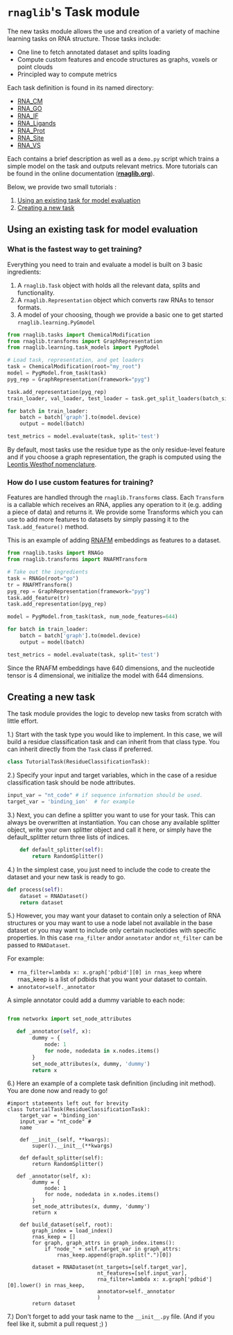 # `rnaglib`'s Task module

The new tasks module allows the use and creation of a variety of machine learning tasks on RNA structure. 
Those tasks include:

* One line to fetch annotated dataset and splits loading
* Compute custom features and encode structures as graphs, voxels or point clouds
* Principled way to compute metrics

Each task definition is found in its named directory: 
* [RNA_CM](./RNA_CM)
* [RNA_GO](./RNA_IF)
* [RNA_IF](./RNA_IF)
* [RNA_Ligands](./RNA_Ligands)
* [RNA_Prot](./RNA_Prot)
* [RNA_Site](./RNA_IF)
* [RNA_VS](./RNA_IF)

Each contains a brief description as well as a `demo.py` script which trains a simple model on the task and outputs 
relevant metrics. More tutorials can be found in the online documentation ([**rnaglib.org**](https://rnaglib.org)).

Below, we provide two small tutorials :

1. [Using an existing task for model evaluation](#using-an-existing-task-for-model-evaluation)
2. [Creating a new task](#creating-a-new-task) 

## Using an existing task for model evaluation

### What is the fastest way to get training?

Everything you need to train and evaluate a model is built on 3 basic
ingredients:

1. A ``rnaglib.Task`` object with holds all the relevant data, splits and
   functionality.
2. A ``rnaglib.Representation`` object which converts raw RNAs to tensor
   formats.
3. A model of your choosing, though we provide a basic one to get started
   ``rnaglib.learning.PyGmodel``

```python
from rnaglib.tasks import ChemicalModification
from rnaglib.transforms import GraphRepresentation
from rnaglib.learning.task_models import PygModel

# Load task, representation, and get loaders
task = ChemicalModification(root="my_root")
model = PygModel.from_task(task)
pyg_rep = GraphRepresentation(framework="pyg")

task.add_representation(pyg_rep)
train_loader, val_loader, test_loader = task.get_split_loaders(batch_size=8)

for batch in train_loader:
    batch = batch['graph'].to(model.device)
    output = model(batch)

test_metrics = model.evaluate(task, split='test')
```

By default, most tasks use the residue type as the only residue-level feature
and if you choose a graph representation, the graph is computed using the
[Leontis Westhof nomenclature](https://nakb.org/basics/basepairs.html).

### How do I use custom features for training?

Features are handled through the ``rnaglib.Transforms`` class. Each
``Transform`` is a callable which receives an RNA, applies any operation to it
(e.g. adding a piece of data) and returns it.
We provide some Transforms which you can use to add more features to datasets
by simply passing it to the `Task.add_feature()` method.

This is an example of adding [RNAFM](https://arxiv.org/abs/2204.00300) embeddings as features to a dataset.

```python
from rnaglib.tasks import RNAGo
from rnaglib.transforms import RNAFMTransform

# Take out the ingredients
task = RNAGo(root="go")
tr = RNAFMTransform()
pyg_rep = GraphRepresentation(framework="pyg")
task.add_feature(tr)
task.add_representation(pyg_rep)

model = PygModel.from_task(task, num_node_features=644)

for batch in train_loader:
    batch = batch['graph'].to(model.device)
    output = model(batch)

test_metrics = model.evaluate(task, split='test')

```

Since the RNAFM embeddings have 640 dimensions, and the nucleotide tensor is 4
dimensional, we initialize the model with 644 dimensions.


## Creating a new task
The task module provides the logic to develop new tasks from scratch with little effort. 

1.) Start with the task type you would like to implement. In this case, we will build a residue classification task and can inherit from that class type. You can inherit directly from the `Task` class if preferred.

```python
class TutorialTask(ResidueClassificationTask):
```
2.) Specify your input and target variables, which in the case of a residue classification task should be node attributes.

```python
input_var = "nt_code" # if sequence information should be used. 
target_var = 'binding_ion'  # for example
```
3.) Next, you can define a splitter you want to use for your task. This can always be overwritten at instantiation. You can chose any available splitter object, write your own splitter object and call it here, or simply have the default_splitter return three lists of indices.

```python
    def default_splitter(self):
        return RandomSplitter()
```


4.) In the simplest case, you just need to include the code to create the dataset and your new task is ready to go.

```python
def process(self):
    dataset = RNADataset()
    return dataset
```

5.) However, you may want your dataset to contain only a selection of RNA structures or you may want to use a node label not available in the base dataset or you may want to include only certain nucleotides with specific properties. In this case `rna_filter` andor `annotator` andor `nt_filter`  can be passed to `RNADataset`.

For example:
- `rna_filter=lambda x: x.graph['pdbid'][0] in rnas_keep` where rnas_keep is a list of pdbids that you want your dataset to contain.
- `annotator=self._annotator`

A simple annotator could add a dummy variable to each node:

```python

from networkx import set_node_attributes

   def _annotator(self, x):
        dummy = {
            node: 1
            for node, nodedata in x.nodes.items()
        }
        set_node_attributes(x, dummy, 'dummy')
        return x
```

6.) Here an example of a complete task definition (including init method). You are done now and ready to go!
```
#import statements left out for brevity
class TutorialTask(ResidueClassificationTask):
    target_var = 'binding_ion' 
    input_var = "nt_code" # 
    name

    def __init__(self, **kwargs):
        super().__init__(**kwargs)

    def default_splitter(self):
        return RandomSplitter()

   def _annotator(self, x):
        dummy = {
            node: 1
            for node, nodedata in x.nodes.items()
        }
        set_node_attributes(x, dummy, 'dummy')
        return x

    def build_dataset(self, root):
        graph_index = load_index()
        rnas_keep = []
        for graph, graph_attrs in graph_index.items():
            if "node_" + self.target_var in graph_attrs:
                rnas_keep.append(graph.split(".")[0])

        dataset = RNADataset(nt_targets=[self.target_var],
                             nt_features=[self.input_var],
                             rna_filter=lambda x: x.graph['pdbid'][0].lower() in rnas_keep,
                             annotator=self._annotator
                             )
        return dataset
```

7.) Don't forget to add your task name to the `__init__.py` file. (And if you feel like it, submit a pull request ;) )
